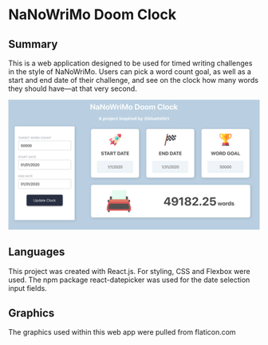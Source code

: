 # NaNoWriMo Doom Clock
## Summary 
This is a web application designed to be used for timed writing challenges in the style of NaNoWriMo. Users can pick a word count goal, as well as a start and end date of their challenge, and see on the clock how many words they should have—at that very second. 

![Screenshot of interface](./src/assets/screenshot.png)

## Languages
This project was created with React.js. For styling, CSS and Flexbox were used. The npm package react-datepicker was used for the date selection input fields. 
## Graphics
The graphics used within this web app were pulled from flaticon.com 
